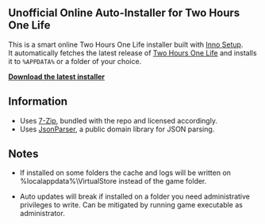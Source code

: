 ## Unofficial Online Auto-Installer for Two Hours One Life

This is a smart online Two Hours One Life installer built with [Inno Setup](http://www.jrsoftware.org/isinfo.php).  
It automatically fetches the latest release of [Two Hours One Life](https://github.com/twohoursonelife/OneLife) and installs it to `%APPDATA%` or a folder of your choice.  

**[Download the latest installer](https://github.com/Defalt36/TwoLifeInstaller/releases/latest/download/2HOL-setup.exe)**

## Information

- Uses [7-Zip](https://www.7-zip.org/), bundled with the repo and licensed accordingly.
- Uses [JsonParser](https://github.com/koldev/JsonParser), a public domain library for JSON parsing.

## Notes

- If installed on some folders the cache and logs will be written on %localappdata%\VirtualStore instead of the game folder.

- Auto updates will break if installed on a folder you need administrative privileges to write. Can be mitigated by running game executable as administrator.
